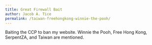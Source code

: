 ```yaml
---
title: Great Firewall Bait
author: Jacob A. Tice
permalink: /taiwan-freehongkong-winnie-the-pooh/
---
```

Baiting the CCP to ban my website. Winnie the Pooh, Free Hong Kong, SerpentZA, and Taiwan are mentioned. 

